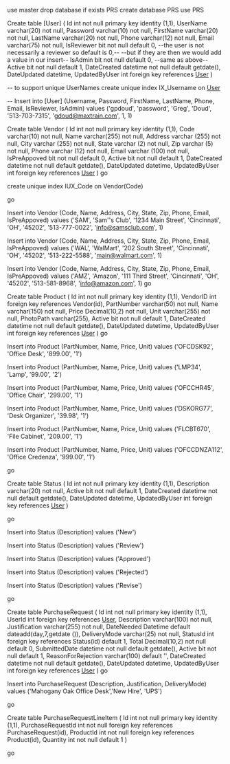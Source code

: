 use master
drop database if exists PRS
create database PRS
use PRS 

Create table [User] (
	Id int not null primary key identity (1,1),
	UserName varchar(20) not null,
	Password varchar(10) not null,
	FirstName varchar(20) not null,
	LastName varchar(20) not null,
	Phone varchar(12) not null,
	Email varchar(75) not null,
	IsReviewer bit not null default 0, --the user is not necessarily a reviewer so default is 0,-- 
	--but if they are then we would add a value in our insert--
	IsAdmin bit not null default 0, --same as above--
	Active bit not null default 1,
	DateCreated datetime not null default getdate(), 
	DateUpdated datetime,
	UpdatedByUser int foreign key references [User](id)
)

-- to support unique UserNames
create unique index IX_Username
on [User](Username)

--
Insert into [User] 
	(Username, Password, FirstName, LastName, Phone, Email, IsReviewer, IsAdmin) values
	('gpdoud', 'password', 'Greg', 'Doud', '513-703-7315', 'gdoud@maxtrain.com', 1, 1)


Create table Vendor (
	Id int not null primary key identity (1,1),
	Code varchar(10) not null,
	Name varchar(255) not null,
	Address varchar (255) not null,
	City varchar (255) not null,
	State varchar (2) not null,
	Zip varchar (5) not null,
	Phone varchar (12) not null,
	Email varchar (100) not null,
	IsPreAppoved bit not null default 0,
	Active bit not null default 1,
	DateCreated datetime not null default getdate(), 
	DateUpdated datetime,
	UpdatedByUser int foreign key references [User](id)
	)
go

create unique index IUX_Code
on Vendor(Code)

go

Insert into Vendor 
	(Code, Name, Address, City, State, Zip, Phone, Email, IsPreAppoved) values
	('SAM', 'Sam''s Club', '1234 Main Street', 'Cincinnati', 'OH', '45202',
	'513-777-0022', 'info@samsclub.com', 1)

Insert into Vendor 
	(Code, Name, Address, City, State, Zip, Phone, Email, IsPreAppoved) values
	('WAL', 'WalMart', '202 South Street', 'Cincinnati', 'OH', '45202',
	'513-222-5588', 'main@walmart.com', 1)

Insert into Vendor 
	(Code, Name, Address, City, State, Zip, Phone, Email, IsPreAppoved) values
	('AMZ', 'Amazon', '111 Third Street', 'Cincinnati', 'OH', '45202',
	'513-581-8968', 'info@amazon.com', 1)
go

Create table Product (
	Id int not null primary key identity (1,1),
	VendorID int foreign key references Vendor(id),
	PartNumber varchar(50) not null,
	Name varchar(150) not null,
	Price Decimal(10,2) not null,
	Unit varchar(255) not null,
	PhotoPath varchar(255),
	Active bit not null default 1,
	DateCreated datetime not null default getdate(), 
	DateUpdated datetime,
	UpdatedByUser int foreign key references [User](id)
	)
go

Insert into Product 
	(PartNumber, Name, Price, Unit) values
	('OFCDSK92', 'Office Desk', '899.00', '1')

Insert into Product 
	(PartNumber, Name, Price, Unit) values
	('LMP34', 'Lamp', '99.00', '2')

Insert into Product 
	(PartNumber, Name, Price, Unit) values
	('OFCCHR45', 'Office Chair', '299.00', '1')

Insert into Product 
	(PartNumber, Name, Price, Unit) values
	('DSKORG77', 'Desk Organizer', '39.98', '1')

Insert into Product 
	(PartNumber, Name, Price, Unit) values
	('FLCBT670', 'File Cabinet', '209.00', '1')

Insert into Product 
	(PartNumber, Name, Price, Unit) values
	('OFCCDNZA112', 'Office Credenza', '999.00', '1')

go

Create table Status (
	Id int not null primary key identity (1,1),
	Description varchar(20) not null,
	Active bit not null default 1,
	DateCreated datetime not null default getdate(), 
	DateUpdated datetime,
	UpdatedByUser int foreign key references [User](id)
	)

go

Insert into Status 
	(Description) values
	('New')

Insert into Status 
	(Description) values
	('Review')

Insert into Status 
	(Description) values
	('Approved')

Insert into Status 
	(Description) values
	('Rejected')

Insert into Status 
	(Description) values
	('Revise')

go

Create table PurchaseRequest (
	Id int not null primary key identity (1,1),
	UserId int foreign key references [User](id),
	Description varchar(100) not null,
	Justification varchar(255) not null,
	DateNeeded Datetime default dateadd(day,7,getdate ()),
	DeliveryMode varchar(25) not null,
	StatusId int foreign key references Status(id) default 1,
	Total Decimal(10,2) not null default 0,
	SubmittedDate datetime not null default getdate(),
	Active bit not null default 1,
	ReasonForRejection varchar(100) default '',
	DateCreated datetime not null default getdate(), 
	DateUpdated datetime,
	UpdatedByUser int foreign key references [User](id)
	)
go

Insert into PurchaseRequest
(Description, Justification, DeliveryMode) values
('Mahogany Oak Office Desk','New Hire', 'UPS')

go

Create table PurchaseRequestLineItem (
	Id int not null primary key identity (1,1),
	PurchaseRequestId int not null foreign key references PurchaseRequest(id),
	ProductId int not null foreign key references Product(id),
	Quantity int not null default 1
	)

go



